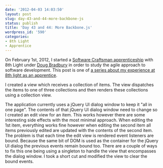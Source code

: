```yaml
---
date: '2012-04-03 14:03:50'
layout: post
slug: day-43-and-44-more-backbone-js
status: publish
title: 'Day 43 and 44: More Backbone.js'
wordpress_id: '590'
categories:
- 8th Light
- Apprentice
---
```


On February 1st, 2012, I started a [Software Craftsman apprenticeship](http://www.8thlight.com/apprenticeship) with 8th Light under [Doug Bradbury](http://www.8thlight.com/our-team/doug-bradbury) in order to study the agile approach to software development. This post is one of [a series about my experience at 8th light as an apprentice](http://blog.cymen.org/category/8th-light/apprentice/).



I created a view which receives a collection of items. The view dispatches the items to one of three collections and then renders these collections using a collection view.

The application currently uses a jQuery UI dialog window to keep it "all in one page". The contents of that jQuery UI dialog window need to change so I created an edit view for an item. This works however there are some interesting side effects with the most minimal approach. When editing the 1st item, everything works fine however when editing the second item all items previously edited are updated with the contents of the second item. The problem is that each time the edit view is rendered event listeners are bound. Because the same bit of DOM is used as the container for the jQuery UI dialog the previous events remain bound too. There are a couple of ways to fix this one being using a singleton to handle the view that encompasses the dialog window. I took a short cut and modified the view to clear the bound events.
